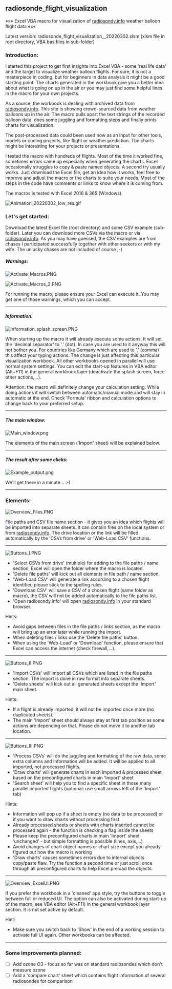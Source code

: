 ## radiosonde_flight_visualization
»»»  Excel VBA macro for visualization of [radiosondy.info](https://radiosondy.info) weather balloon flight data  «««

Latest version:  radiosonde_flight_visualization__20220302.xlsm  (xlsm file in root directory, VBA bas files in sub-folder)

### Introduction:
I started this project to get first insights into Excel VBA - some 'real life data' and the target to visualize weather balloon flights. 
For sure, it is not a masterpiece in coding, but for beginners in data analysis it might be a good starting point. The charts generated in the workbook give you a better idea about what is going on up in the air or you may just find some helpful lines in the macro for your own projects.

As a source, the workbook is dealing with archived data from [radiosondy.info](https://radiosondy.info). This site is showing crowd-sourced data from weather balloons up in the air. 
The macro pulls apart the text strings of the recorded balloon data, does some juggling and formatting steps and finally prints charts for visualization.

The post-processed data could been used now as an input for other tools, models or coding projects, like flight or weather prediction. The charts might be interesting for your projects or presentations.

I tested the macro with hundreds of flights. Most of the time it worked fine, sometimes errors came up especially when generating the charts. Excel occasionally struggles to copy & paste named objects. A second try usually works. Just download the Excel file, get an idea how it works, feel free to improve and adjust the macro or the charts to suite your needs. Most of the steps in the code have comments or links to know where it is coming from.

The macros is tested with Excel 2016 & 365 (Windows)

![Animation_20220302_low_res.gif](__used_asset__/Animation_20220302_low_res.gif)

### Let's get started:
Download the latest Excel file (root directory) and some CSV example (sub-folder). Later you can download more CSVs via the macro or via [radiosondy.info](https://radiosondy.info). As you may have guessed, the CSV examples are from chases I participated successfully together with other seekers or with my wife. The unlucky chases are not included of course ;-)


##### Warnings:

![Activate_Macros.PNG](__used_asset__/Activate_Macros.PNG)

![Activate_Macros_2.PNG](__used_asset__/Activate_Macros_2.PNG)

For running the macro, please ensure your Excel can execute it. You may get one of those warnings, which you can accept.

---

##### Information:

![Information_splash_screen.PNG](__used_asset__/Information_splash_screen.PNG)

When starting up the macro it will already execute some actions. It will set the 'decimal separator' to '.' (dot). In case you are used to it anyway this will not bother you. For countries like Germany which are used to ',' (comma) this affect your typing actions.
The change is just affecting this particular visualization workbook. All other workbooks opened in parallel will use normal system settings.
You can edit the start-up features in VBA editor (Alt+F11) in the general workbook layer (deactivate the splash screen, force other actions,...).

Attention: the macro will definitely change your calculation setting. While doing actions it will switch between automatic/manual mode and will stay in automatic at the end. Check 'Formula' ribbon and calculation options to change back to your preferred setup.

---

##### The main window:
![Main_window.png](__used_asset__/Main_window.png)

The elements of the main screen ('Import' sheet) will be explained below.

---

##### The result after some clicks:
![Example_output.png](__used_asset__/Example_output.png)

We'll get there in a minute... :-)

---

### Elements:

![Overview_Files.PNG](__used_asset__/Overview_Files.PNG)

File paths and CSV file name section - it gives you an idea which flights will be imported into separate sheets. It can contain files on the local system or from [radiosondy.info](https://radiosondy.info). The drive location or the link will be filled automatically by the 'CSVs from drive' or 'Web-Load CSV' functions.

---

![Buttons_I.PNG](__used_asset__/Buttons_I.PNG)

- 'Select CSVs from drive' (multiple) for adding to the file paths / name section, Excel will open the folder where the macro is located.
- 'Delete file paths' will kick out all elements in file path / name section.
- 'Web-Load CSV' will generate a link according to a chosen flight identifier, please stick to the spelling rules.
- 'Download CSV' will save a CSV of a chosen flight (same folder as macro), the CSV will not be added automatically to the file paths list.
- 'Open radiosondy.info' will open [radiosondy.info](https://radiosondy.info) in your standard browser.

Hints:
- Avoid gaps between files in the file paths / links section, as the macro will bring up an error later while running the import.
- When deleting files / links use the 'Delete file paths' button.
- When using the 'Web-Load' or 'Download' function, please ensure that Excel can access the internet (check firewall,...).

---

![Buttons_II.PNG](__used_asset__/Buttons_II.PNG)

- 'Import CSVs' will import all CSVs which are listed in the file paths section. The import is done in raw format into separate sheets.
- 'Delete sheets' will kick out all generated sheets except the 'Import' main sheet.

Hints:
- If a flight is already imported, it will not be imported once more (no duplicated sheets).
- The main 'Import' sheet should always stay at first tab position as some actions are depending on that. Please do not move it to another tab location.

---

![Buttons_III.PNG](__used_asset__/Buttons_III.PNG)

- 'Process CSVs' will do the juggling and formatting of the raw data, some extra columns and information will be added. It will be applied to all imported, not processed flights.
- 'Draw charts' will generate charts in each imported & processed sheet based on the preconfigured charts in main 'Import' sheet
- 'Search sheet' will help you to find a specific sheet in those many parallel imported flights (optional: use small arrows left of the 'Import' tab)

Hints:
- Information will pop up if a sheet is empty (no data to be processed) or if you want to draw charts without processing first
- Already processed sheets or sheets with charts inserted cannot be processed again - the function is checking a flag inside the sheets
- Please keep the preconfigured charts in main 'Import' sheet ‘unchanged’ - but simple formatting is possible (lines, axis,...)
- Avoid changes of chart object names or chart size except you already figured out how the macro is working
- 'Draw charts' causes sometimes errors due to internal objects copy/paste flaw. Try the function a second time or just scroll once through all preconfigured charts to help Excel preload the objects.

---

![Overview_ExcelUI.PNG](__used_asset__/Overview_ExcelUI.PNG)

If you prefer the workbook in a 'cleaned' app style, try the buttons to toggle between full or reduced UI. The option can also be activated during start-up of the macro, see VBA editor (Alt+F11) in the general workbook layer section. It is not set active by default.

Hint:
- Make sure you switch back to 'Show' in the end of a working session to activate full UI again. Other workbooks can be affected.

---

### Some improvements planned:

- [ ] Add ozone O3 - focus so far was on standard radiosondes which don't measure ozone
- [ ] Add a 'compare chart' sheet which contains flight information of several radiosondes for comparison
